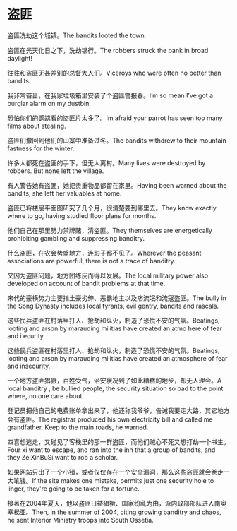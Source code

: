 # 盗匪

<p><span class="chinese">盗匪洗劫这个城镇。</span><span class="english">The bandits looted the town.</span></p>

<p><span class="chinese">盗匪在光天化日之下，洗劫银行。</span><span class="english">The robbers struck the bank in broad daylight!</span></p>

<p><span class="chinese">往往和盗匪无甚差别的总督大人们。</span><span class="english">Viceroys who were often no better than bandits.</span></p>

<p><span class="chinese">我非常吝啬，在我家垃圾箱里安装了个盗匪警报器。</span><span class="english">I’m so mean I’ve got a burglar alarm on my dustbin.</span></p>

<p><span class="chinese">恐怕你们的鹦鹉看的盗匪片太多了。</span><span class="english">Im afraid your parrot has seen too many films about stealing.</span></p>

<p><span class="chinese">盗匪们撤回到他们的山寨中准备过冬。</span><span class="english">The bandits withdrew to their mountain fastness for the winter.</span></p>

<p><span class="chinese">许多人都死在盗匪的手下，但无人离村。</span><span class="english">Many lives were destroyed by robbers. But none left the village.</span></p>

<p><span class="chinese">有人警告她有盗匪，她把贵重物品都留在家里。</span><span class="english">Having been warned about the bandits, she left her valuables at home.</span></p>

<p><span class="chinese">盗匪已将楼层平面图研究了几个月，很清楚要到哪里去。</span><span class="english">They know exactly where to go, having studied floor plans for months.</span></p>

<p><span class="chinese">他们自己在那里努力禁牌赌，清盗匪。</span><span class="english">They themselves are energetically prohibiting gambling and suppressing banditry.</span></p>

<p><span class="chinese">什么盗匪，在农会势盛地方，连影子都不见了。</span><span class="english">Wherever the peasant associations are powerful, there is not a trace of banditry.</span></p>

<p><span class="chinese">又因为盗匪问题，地方团练反而得以发展。</span><span class="english">The local military power also developed on account of bandit problems at that time.</span></p>

<p><span class="chinese">宋代的豪横势力主要指土豪劣绅、恶霸地主以及痞流氓和流寇盗匪。</span><span class="english">The bully in the Song Dynasty includes local tyrants, evil gentry, bandits and rascals.</span></p>

<p><span class="chinese">这些民兵盗匪在村落里打人、抢劫和纵火，制造了恐慌不安的气氛。</span><span class="english">Beatings, looting and arson by marauding militias have created an atmo here of fear and i ecurity.</span></p>

<p><span class="chinese">这些民兵盗匪在村落里打人、抢劫和纵火，制造了恐慌不安的气氛。</span><span class="english">Beatings, looting and arson by marauding militias have created an atmosphere of fear and insecurity.</span></p>

<p><span class="chinese">一个地方盗匪猖獗，百姓受气，治安状况到了如此糟糕的地步，却无人理会。</span><span class="english">A local banditry , be bullied people, the security situation so bad to the point where, no one care about.</span></p>

<p><span class="chinese">登记员把他自己的电费账单拿出来了，他还称我爷爷，告诫我要走大路，其它地方会有盗匪。</span><span class="english">The registrar produced his own electricity bill and called me grandfather. Keep to the main roads, he warned.</span></p>

<p><span class="chinese">四喜想逃走，又碰见了客栈里的那一群盗匪，而他们贼心不死又想打劫一个书生。</span><span class="english">Four xi want to escape, and ran into the inn that a group of bandits, and they ZeiXinBuSi want to rob a scholar.</span></p>

<p><span class="chinese">如果网站只出了一个小错，或者仅仅存在一个安全漏洞，那么这些盗匪就会卷走一大笔钱。</span><span class="english">If the site makes one mistake, permits just one security hole to linger, they're going to be taken for a fortune.</span></p>

<p><span class="chinese">接著在2004年夏天，他以盗匪日益猖獗、国家纷乱为由，派内政部部队进入南奥塞梯亚。</span><span class="english">Then, in the summer of 2004, citing growing banditry and chaos, he sent Interior Ministry troops into South Ossetia.</span></p>

